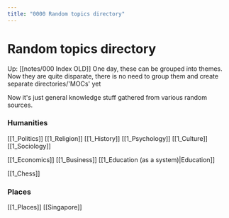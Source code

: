```yaml
---
title: "0000 Random topics directory"
---
```

# Random topics directory
Up: [[notes/000 Index OLD]]
One day, these can be grouped into themes. Now they are quite disparate, there is no need to group them and create separate directories/'MOCs' yet

Now it's just general knowledge stuff gathered from various random sources.

### Humanities
[[1_Politics]]
[[1_Religion]]
[[1_History]]
[[1_Psychology]]
[[1_Culture]]
[[1_Sociology]]

[[1_Economics]]
[[1_Business]]
[[1_Education (as a system)|Education]]

[[1_Chess]]
### Places
[[1_Places]]
[[Singapore]]